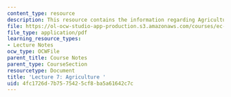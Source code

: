 ```yaml
---
content_type: resource
description: This resource contains the information regarding Agriculture .
file: https://ol-ocw-studio-app-production.s3.amazonaws.com/courses/ec-701j-d-lab-i-development-fall-2009/4fc1726d7b7575425cf8ba5a61642c7c_MITEC_701JF09_lec07_nb.pdf
file_type: application/pdf
learning_resource_types:
- Lecture Notes
ocw_type: OCWFile
parent_title: Course Notes
parent_type: CourseSection
resourcetype: Document
title: 'Lecture 7: Agriculture '
uid: 4fc1726d-7b75-7542-5cf8-ba5a61642c7c
---
```


